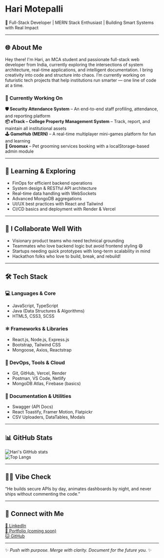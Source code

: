 # Hari Motepalli  
🚀 Full-Stack Developer | MERN Stack Enthusiast | Building Smart Systems with Real Impact

---

## 🌐 About Me  
Hey there! I'm Hari, an MCA student and passionate full-stack web developer from India, currently exploring the intersections of system architecture, real-time applications, and intelligent documentation. I bring creativity into code and structure into chaos. I’m currently working on futuristic tech projects that help institutions run smarter — one line of code at a time.

### 💼 Currently Working On  
**🛡️ Security Attendance System** – An end-to-end staff profiling, attendance, and reporting platform  
**📦 eTrack – College Property Management System** – Track, report, and maintain all institutional assets  
**🕹️ GameHub (MERN)** – A real-time multiplayer mini-games platform for fun and learning  
**🐾 Groomax** – Pet grooming services booking with a localStorage-based admin module

---

## 🌱 Learning & Exploring  
- FinOps for efficient backend operations  
- System design & RESTful API architecture  
- Real-time data handling with WebSockets  
- Advanced MongoDB aggregations  
- UI/UX best practices with React and Tailwind  
- CI/CD basics and deployment with Render & Vercel

---

## 🧠 I Collaborate Well With  
- Visionary product teams who need technical grounding  
- Teammates who love backend logic but avoid frontend styling 😄  
- Startups needing quick prototypes with long-term scalability in mind  
- Hackathon folks who love to build, break, and rebuild!

---

## 🛠️ Tech Stack

### 💻 Languages & Core  
- JavaScript, TypeScript  
- Java (Data Structures & Algorithms)  
- HTML5, CSS3, SCSS  

### ⚛️ Frameworks & Libraries  
- React.js, Node.js, Express.js  
- Bootstrap, Tailwind CSS  
- Mongoose, Axios, Reactstrap  

### 🚀 DevOps, Tools & Cloud  
- Git, GitHub, Vercel, Render  
- Postman, VS Code, Netlify  
- MongoDB Atlas, Firebase (basics)  

### 🧾 Documentation & Utilities  
- Swagger (API Docs)  
- React Toastify, Framer Motion, Flatpickr  
- CSV Uploaders, DataTables, Modals

---

## 📊 GitHub Stats  

![Hari's GitHub stats](https://github-readme-stats.vercel.app/api?username=harimotepalli&show_icons=true&theme=radical)  
![Top Langs](https://github-readme-stats.vercel.app/api/top-langs/?username=harimotepalli&layout=compact&theme=radical)

---

## 🧙‍♂️ Vibe Check  
“He builds secure APIs by day, animates dashboards by night, and never ships without commenting the code.”

---

## 🔗 Connect with Me  
[💼 LinkedIn](https://www.linkedin.com/in/harimotepalli)  
[📓 Portfolio (coming soon)]()  
[🐱 GitHub](https://github.com/harimotepalli)

---

✨ _Push with purpose. Merge with clarity. Document for the future you._ ✨


<!--
**harimotepalli/harimotepalli** is a ✨ _special_ ✨ repository because its `README.md` (this file) appears on your GitHub profile.

Here are some ideas to get you started:

- 🔭 I’m currently working on ...
- 🌱 I’m currently learning ...
- 👯 I’m looking to collaborate on ...
- 🤔 I’m looking for help with ...
- 💬 Ask me about ...
- 📫 How to reach me: ...
- 😄 Pronouns: ...
- ⚡ Fun fact: ...
-->
